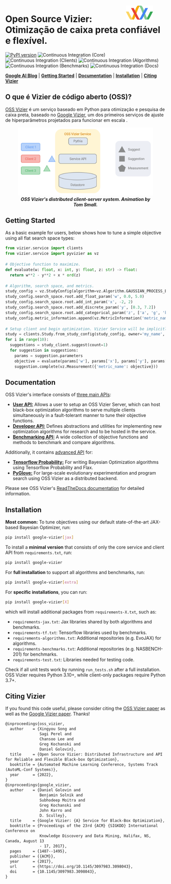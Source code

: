 <figure>
<img src="docs/assets/vizier_logo2.png" width=20% align="right"/>
</figure>

# Open Source Vizier: Otimização de caixa preta confiável e flexível.
[![PyPI version](https://badge.fury.io/py/google-vizier.svg)](https://badge.fury.io/py/google-vizier)
![Continuous Integration (Core)](https://github.com/google/vizier/workflows/pytest_core/badge.svg)
![Continuous Integration (Clients)](https://github.com/google/vizier/workflows/pytest_clients/badge.svg)
![Continuous Integration (Algorithms)](https://github.com/google/vizier/workflows/pytest_algorithms/badge.svg)
![Continuous Integration (Benchmarks)](https://github.com/google/vizier/workflows/pytest_benchmarks/badge.svg)
![Continuous Integration (Docs)](https://github.com/google/vizier/workflows/docs/badge.svg)

  [**Google AI Blog**](https://ai.googleblog.com/2023/02/open-source-vizier-towards-reliable-and.html)
| [**Getting Started**](#getting_started)
| [**Documentation**](#documentation)
| [**Installation**](#installation)
| [**Citing Vizier**](#citing_vizier)

## O que é Vizier de código aberto (OSS)?
[OSS Vizier](https://arxiv.org/abs/2207.13676) é um serviço baseado em Python para otimização e pesquisa de caixa preta, baseado no [Google Vizier](https://dl.acm.org/doi/10.1145/3097983.3098043), um dos primeiros serviços de ajuste de hiperparâmetros projetados para funcionar em escala .
<figure>
<p align="center" width=65%>
<img src="docs/assets/oss_vizier_service.gif"/>
  <br>
  <em><b>OSS Vizier's distributed client-server system. Animation by Tom Small.</b></em>
</p>
</figure>

## Getting Started <a name="getting_started"></a>
As a basic example for users, below shows how to tune a simple objective using all flat search space types:

```python
from vizier.service import clients
from vizier.service import pyvizier as vz

# Objective function to maximize.
def evaluate(w: float, x: int, y: float, z: str) -> float:
  return w**2 - y**2 + x * ord(z)

# Algorithm, search space, and metrics.
study_config = vz.StudyConfig(algorithm=vz.Algorithm.GAUSSIAN_PROCESS_BANDIT)
study_config.search_space.root.add_float_param('w', 0.0, 5.0)
study_config.search_space.root.add_int_param('x', -2, 2)
study_config.search_space.root.add_discrete_param('y', [0.3, 7.2])
study_config.search_space.root.add_categorical_param('z', ['a', 'g', 'k'])
study_config.metric_information.append(vz.MetricInformation('metric_name', goal=vz.ObjectiveMetricGoal.MAXIMIZE))

# Setup client and begin optimization. Vizier Service will be implicitly created.
study = clients.Study.from_study_config(study_config, owner='my_name', study_id='example')
for i in range(10):
  suggestions = study_client.suggest(count=1)
  for suggestion in suggestions:
    params = suggestion.parameters
    objective = evaluate(params['w'], params['x'], params['y'], params['z'])
    suggestion.complete(vz.Measurement({'metric_name': objective}))
```

## Documentation <a name="documentation"></a>
OSS Vizier's interface consists of [three main APIs](https://oss-vizier.readthedocs.io/en/latest/guides/index.html):

* [**User API:**](https://oss-vizier.readthedocs.io/en/latest/guides/index.html#for-users) Allows a user to setup an OSS Vizier Server, which can host black-box optimization algorithms to serve multiple clients simultaneously in a fault-tolerant manner to tune their objective functions.
* [**Developer API:**](https://oss-vizier.readthedocs.io/en/latest/guides/index.html#for-developers) Defines abstractions and utilities for implementing new optimization algorithms for research and to be hosted in the service.
* [**Benchmarking API:**](https://oss-vizier.readthedocs.io/en/latest/guides/index.html#for-benchmarking) A wide collection of objective functions and methods to benchmark and compare algorithms.

Additionally, it contains [advanced API](https://oss-vizier.readthedocs.io/en/latest/advanced_topics/index.html) for:

* [**Tensorflow Probability:**](https://oss-vizier.readthedocs.io/en/latest/advanced_topics/index.html#tensorflow-probability) For writing Bayesian Optimization algorithms using Tensorflow Probability and Flax.
* [**PyGlove:**](https://oss-vizier.readthedocs.io/en/latest/advanced_topics/index.html#pyglove) For large-scale evolutionary experimentation and program search using OSS Vizier as a distributed backend.

Please see OSS Vizier's [ReadTheDocs documentation](https://oss-vizier.readthedocs.io/) for detailed information.

## Installation <a name="installation"></a>
**Most common:** To tune objectives using our default state-of-the-art JAX-based Bayesian Optimizer, run:

```bash
pip install google-vizier[jax]
```

To install a **minimal version** that consists of only the core service and client API from `requirements.txt`, run:

```bash
pip install google-vizier
```

For **full installation** to support all algorithms and benchmarks, run:

```bash
pip install google-vizier[extra]
```

For **specific installations**, you can run:

```bash
pip install google-vizier[X]
```

which will install additional packages from `requirements-X.txt`, such as:

* `requirements-jax.txt`: Jax libraries shared by both algorithms and benchmarks.
* `requirements-tf.txt`: Tensorflow libraries used by benchmarks.
* `requirements-algorithms.txt`: Additional repositories (e.g. EvoJAX) for algorithms.
* `requirements-benchmarks.txt`: Additional repositories (e.g. NASBENCH-201) for benchmarks.
* `requirements-test.txt`: Libraries needed for testing code.

Check if all unit tests work by running `run_tests.sh` after a full installation. OSS Vizier requires Python 3.10+, while client-only packages require Python 3.7+.

## Citing Vizier <a name="citing_vizier"></a>
If you found this code useful, please consider citing the [OSS Vizier paper](https://arxiv.org/abs/2207.13676) as well as the [Google Vizier paper](https://dl.acm.org/doi/10.1145/3097983.3098043). Thanks!

```
@inproceedings{oss_vizier,
  author    = {Xingyou Song and
               Sagi Perel and
               Chansoo Lee and
               Greg Kochanski and
               Daniel Golovin},
  title     = {Open Source Vizier: Distributed Infrastructure and API for Reliable and Flexible Black-box Optimization},
  booktitle = {Automated Machine Learning Conference, Systems Track (AutoML-Conf Systems)},
  year      = {2022},
}
@inproceedings{google_vizier,
  author    = {Daniel Golovin and
               Benjamin Solnik and
               Subhodeep Moitra and
               Greg Kochanski and
               John Karro and
               D. Sculley},
  title     = {Google Vizier: {A} Service for Black-Box Optimization},
  booktitle = {Proceedings of the 23rd {ACM} {SIGKDD} International Conference on
               Knowledge Discovery and Data Mining, Halifax, NS, Canada, August 13
               - 17, 2017},
  pages     = {1487--1495},
  publisher = {{ACM}},
  year      = {2017},
  url       = {https://doi.org/10.1145/3097983.3098043},
  doi       = {10.1145/3097983.3098043},
}
```
